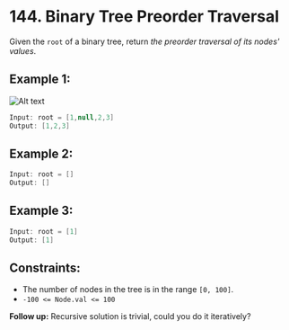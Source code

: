 # 144. Binary Tree Preorder Traversal

Given the `root` of a binary tree, return _the preorder traversal of its nodes' values_.

## Example 1:

![Alt text](https://assets.leetcode.com/uploads/2020/09/15/inorder_1.jpg)

```java
Input: root = [1,null,2,3]
Output: [1,2,3]
```

## Example 2:

```java
Input: root = []
Output: []
```

## Example 3:

```java
Input: root = [1]
Output: [1]
```

## Constraints:

- The number of nodes in the tree is in the range `[0, 100]`.
- `-100 <= Node.val <= 100`

**Follow up:** Recursive solution is trivial, could you do it iteratively?
